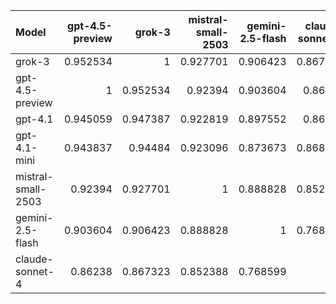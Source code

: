 | Model              |   gpt-4.5-preview |   grok-3 |   mistral-small-2503 |   gemini-2.5-flash |   claude-sonnet-4 |   gpt-4.1-mini |   gpt-4.1 |     SUM |
|:-------------------|------------------:|---------:|---------------------:|-------------------:|------------------:|---------------:|----------:|--------:|
| grok-3             |          0.952534 | 1        |             0.927701 |           0.906423 |          0.867323 |       0.94484  |  0.947387 | 6.54621 |
| gpt-4.5-preview    |          1        | 0.952534 |             0.92394  |           0.903604 |          0.86238  |       0.943837 |  0.945059 | 6.53135 |
| gpt-4.1            |          0.945059 | 0.947387 |             0.922819 |           0.897552 |          0.86742  |       0.943896 |  1        | 6.52413 |
| gpt-4.1-mini       |          0.943837 | 0.94484  |             0.923096 |           0.873673 |          0.868024 |       1        |  0.943896 | 6.49737 |
| mistral-small-2503 |          0.92394  | 0.927701 |             1        |           0.888828 |          0.852388 |       0.923096 |  0.922819 | 6.43877 |
| gemini-2.5-flash   |          0.903604 | 0.906423 |             0.888828 |           1        |          0.768599 |       0.873673 |  0.897552 | 6.23868 |
| claude-sonnet-4    |          0.86238  | 0.867323 |             0.852388 |           0.768599 |          1        |       0.868024 |  0.86742  | 6.08613 |